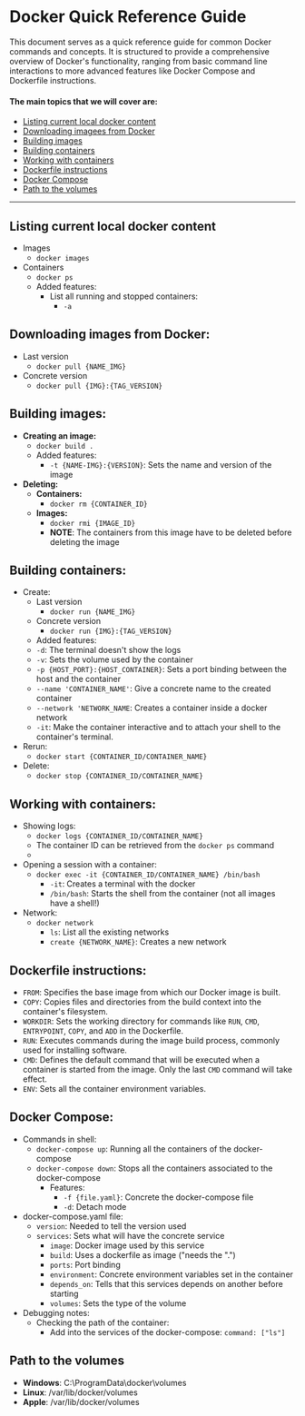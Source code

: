 # Docker Quick Reference Guide

This document serves as a quick reference guide for common Docker commands and concepts. It is structured to provide a comprehensive overview of Docker's functionality, ranging from basic command line interactions to more advanced features like Docker Compose and Dockerfile instructions.

#### The main topics that we will cover are:
- [Listing current local docker content](#listing-current-local-docker-content)
- [Downloading imagees from Docker](#downloading-images-from-docker)
- [Building images](#building-images)
- [Building containers](#building-containers)
- [Working with containers](#working-with-containers)
- [Dockerfile instructions](#dockerfile-instructions)
- [Docker Compose](#docker-compose)
- [Path to the volumes](#path-to-the-volumes)

---

## Listing current local docker content
- Images
    - `docker images`
- Containers
    - `docker ps`
    - Added features:
        - List all running and stopped containers:
            - `-a`

## Downloading images from Docker:
- Last version
    - `docker pull {NAME_IMG}`
- Concrete version
    - `docker pull {IMG}:{TAG_VERSION}`

## Building images:

- __Creating an image:__
    - `docker build .`
    - Added features:
        - `-t {NAME-IMG}:{VERSION}`: Sets the name and version of the image
- __Deleting:__
    - __Containers:__
        - `docker rm {CONTAINER_ID}`
    - __Images:__
        - `docker rmi {IMAGE_ID}`
        - __NOTE__: The containers from this image have to be deleted before deleting the image

## Building containers:

- Create:
    - Last version
        - `docker run {NAME_IMG}`
    - Concrete version
        - `docker run {IMG}:{TAG_VERSION}`
    - Added features:
    - `-d`: The terminal doesn't show the logs
    - `-v`: Sets the volume used by the container
    - `-p {HOST_PORT}:{HOST_CONTAINER}`: Sets a port binding between the host and the container
    - `--name 'CONTAINER_NAME'`: Give a concrete name to the created container
    - `--network 'NETWORK_NAME`: Creates a container inside a docker network
    - `-it`: Make the container interactive and to attach your shell to the container's terminal.
- Rerun:
    - `docker start {CONTAINER_ID/CONTAINER_NAME}`
- Delete:
    - `docker stop {CONTAINER_ID/CONTAINER_NAME}`

## Working with containers:

- Showing logs:
    - `docker logs {CONTAINER_ID/CONTAINER_NAME}`
    - The container ID can be retrieved from the `docker ps` command
    - 
- Opening a session with a container:
    - `docker exec -it {CONTAINER_ID/CONTAINER_NAME} /bin/bash`
        - `-it`: Creates a terminal with the docker
        - `/bin/bash`: Starts the shell from the container (not all images have a shell!)
- Network:
    - `docker network`
        - `ls`: List all the existing networks
        - `create {NETWORK_NAME}`: Creates a new network

## Dockerfile instructions:

- `FROM`: Specifies the base image from which our Docker image is built.
- `COPY`: Copies files and directories from the build context into the container's filesystem.
- `WORKDIR`: Sets the working directory for commands like `RUN`, `CMD`, `ENTRYPOINT`, `COPY`, and `ADD` in the Dockerfile.
- `RUN`: Executes commands during the image build process, commonly used for installing software.
- `CMD`: Defines the default command that will be executed when a container is started from the image. Only the last `CMD` command will take effect.
- `ENV`: Sets all the container environment variables.

## Docker Compose:

- Commands in shell:
    - `docker-compose up`: Running all the containers of the docker-compose
    - `docker-compose down`: Stops all the containers associated to the docker-compose
        - Features:
            - `-f {file.yaml}`: Concrete the docker-compose file
            - `-d`: Detach mode
- docker-compose.yaml file:
    - `version`: Needed to tell the version used
    - `services`: Sets what will have the concrete service
        - `image`: Docker image used by this service
        - `build`: Uses a dockerfile as image ("needs the ".")
        - `ports`:  Port binding
        - `environment`: Concrete environment variables set in the container
        - `depends_on`: Tells that this services depends on another before starting
        - `volumes`: Sets the type of the volume
- Debugging notes:
    - Checking the path of the container:
        - Add into the services of the docker-compose: `command: ["ls"]`

## Path to the volumes

- **Windows**: C:\ProgramData\docker\volumes
- **Linux**: /var/lib/docker/volumes
- **Apple**: /var/lib/docker/volumes
